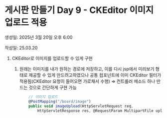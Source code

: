 # 게시판 만들기 Day 9 - CKEditor 이미지 업로드 적용

생성일: 2025년 3월 20일 오후 6:00

작성일: 25.03.20

1. CKEditor로 이미지를 업로드할 수 있게 구현
    1. 원래는 이미지를 내가 원하는 경로에 저장하고, 이를 다시 jsp에서 미리보기 형태로 제공할 수 있게 만드려고하였으나 공통 컴포넌트에 이미 CKEditor 필터가 적용됨(CKEditor 요청이 들어오면 가로채서 수행)
    ⇒ 컨트롤러 메소드 하나 만드는 것으로 간단하게 구현 가능
        
        ```jsx
        	// 이미지 업로드
        	@PostMapping("/board/image")
        	public void imageUpload(HttpServletRequest req, 
        		HttpServletResponse res, @RequestParam MultipartFile upload) {}
        ```